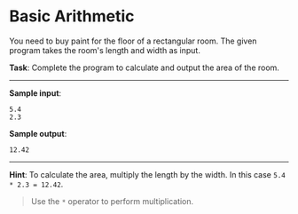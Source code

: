 # Basic Arithmetic

You need to buy paint for the floor of a rectangular room. The given program takes the room's length and width as input.

**Task**: Complete the program to calculate and output the area of the room.

---

**Sample input**:
```
5.4
2.3
```

**Sample output**:
```
12.42
```

---

**Hint**: To calculate the area, multiply the length by the width. In this case `5.4 * 2.3 = 12.42`.

>Use the `*` operator to perform multiplication.
